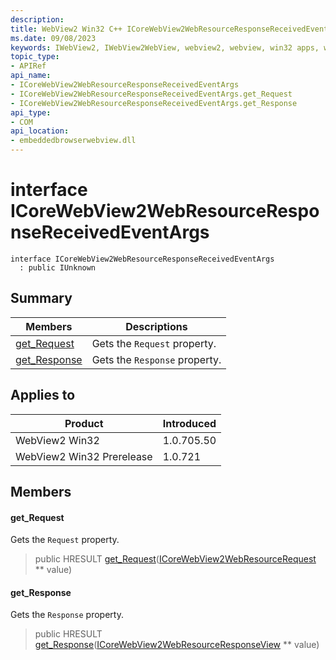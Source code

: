 ```yaml
---
description: 
title: WebView2 Win32 C++ ICoreWebView2WebResourceResponseReceivedEventArgs
ms.date: 09/08/2023
keywords: IWebView2, IWebView2WebView, webview2, webview, win32 apps, win32, edge, ICoreWebView2, ICoreWebView2Controller, browser control, edge html, ICoreWebView2WebResourceResponseReceivedEventArgs
topic_type: 
- APIRef
api_name:
- ICoreWebView2WebResourceResponseReceivedEventArgs
- ICoreWebView2WebResourceResponseReceivedEventArgs.get_Request
- ICoreWebView2WebResourceResponseReceivedEventArgs.get_Response
api_type:
- COM
api_location:
- embeddedbrowserwebview.dll
---
```


# interface ICoreWebView2WebResourceResponseReceivedEventArgs

```
interface ICoreWebView2WebResourceResponseReceivedEventArgs
  : public IUnknown
```

## Summary

 Members                        | Descriptions
--------------------------------|---------------------------------------------
[get_Request](#get_request) | Gets the `Request` property.
[get_Response](#get_response) | Gets the `Response` property.

## Applies to

Product                         | Introduced
--------------------------------|---------------------------------------------
WebView2 Win32            |    1.0.705.50
WebView2 Win32 Prerelease |    1.0.721

## Members

#### get_Request

Gets the `Request` property.

> public HRESULT [get_Request](#get_request)([ICoreWebView2WebResourceRequest](icorewebview2webresourcerequest.md) ** value)

#### get_Response

Gets the `Response` property.

> public HRESULT [get_Response](#get_response)([ICoreWebView2WebResourceResponseView](icorewebview2webresourceresponseview.md) ** value)


